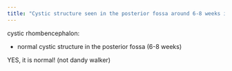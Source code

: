 ```yaml
---
title: "Cystic structure seen in the posterior fossa around 6-8 weeks is called _____  - is this normal?"
---
```

cystic rhombencephalon:
- normal cystic structure in the posterior fossa (6-8 weeks)

YES, it is normal! (not dandy walker)

